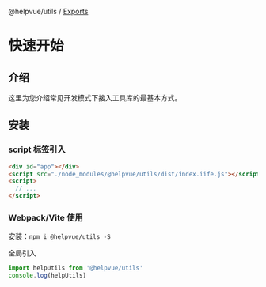 @helpvue/utils / [Exports](modules.md)

# 快速开始

## 介绍

这里为您介绍常见开发模式下接入工具库的最基本方式。

## 安装

### script 标签引入

```html
<div id="app"></div>
<script src="./node_modules/@helpvue/utils/dist/index.iife.js"></script>
<script>
  // ...
</script>
```

### Webpack/Vite 使用

安装：`npm i @helpvue/utils -S`

全局引入

```ts
import helpUtils from '@helpvue/utils'
console.log(helpUtils)
```
